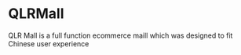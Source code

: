 QLRMall
=======

QLR Mall is a full function ecommerce maill which was designed to fit Chinese user experience